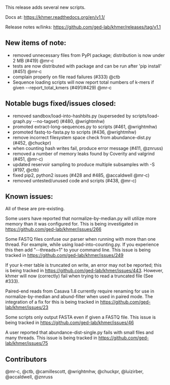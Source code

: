 This release adds several new scripts.

Docs at: https://khmer.readthedocs.org/en/v1.1/

Release notes w/links: https://github.com/ged-lab/khmer/releases/tag/v1.1

## New items of note:

* removed unnecessary files from PyPI package; distribution is now under 2 MB (#419) @mr-c
* tests are now distributed with package and can be run after 'pip install' (#451) @mr-c
* complain properly on file read failures (#333) @ctb
* Sequence loading scripts will now report total numbers of k-mers if given --report_total_kmers (#491/#429) @mr-c

## Notable bugs fixed/issues closed:

* removed sandbox/load-into-hashbits.py (superseded by scripts/load-graph.py --no-tagset) (#480, @wrightmhw)
* promoted extract-long-sequences.py to scripts (#461, @wrightmhw)
* promoted fastq-to-fasta.py to scripts (#436, @wrightmhw)
* remove incorrect filesystem space check from abundance-dist.py (#452, @chuckpr)
* when counting hash writes fail, produce error message (#411, @znruss)
* removed a number of memory leaks found by Coverity and valgrind (#451, @mr-c)
* updated reservoir sampling to produce multiple subsamples with -S (#197, @ctb)
* fixed pip2, python2 issues (#428 and #485, @accaldwell @mr-c)
* removed untested/unused code and scripts (#438, @mr-c)

## Known issues:

All of these are pre-existing.

Some users have reported that normalize-by-median.py will utilize more
memory than it was configured for. This is being investigated in
https://github.com/ged-lab/khmer/issues/266

Some FASTQ files confuse our parser when running with more than one thread.
For example, while using load-into-counting.py. If you experience this then
add "--threads=1" to your command line. This issue is being tracked in
https://github.com/ged-lab/khmer/issues/249

If your k-mer table is truncated on write, an error may not be reported; this
is being tracked in https://github.com/ged-lab/khmer/issues/443.
However, khmer will now (correctly) fail when trying to read a truncated file
(See #333).

Paired-end reads from Casava 1.8 currently require renaming for use in
normalize-by-median and abund-filter when used in paired mode. The
integration of a fix for this is being tracked in https://github.com/ged-lab/khmer/issues/23

Some scripts only output FASTA even if given a FASTQ file. This issue
is being tracked in https://github.com/ged-lab/khmer/issues/46

A user reported that abundance-dist-single.py fails with small files and many
threads. This issue is being tracked in https://github.com/ged-lab/khmer/issues/75

## Contributors

@mr-c, @ctb, @camillescott, @wrightmhw, @chuckpr, @luizirber, @accaldwell,
@znruss
